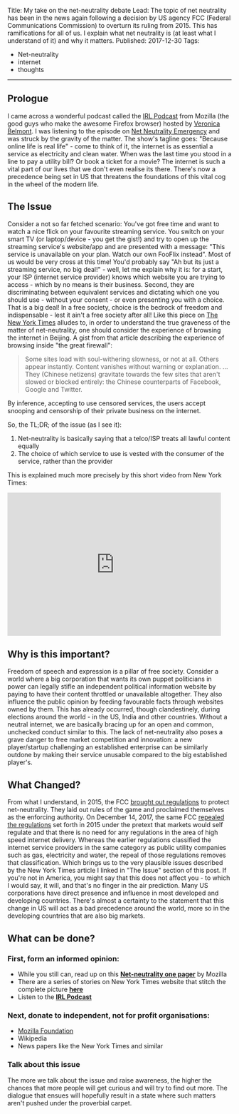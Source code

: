 Title: My take on the net-neutrality debate
Lead: The topic of net neutrality has been in the news again following a decision by US agency FCC (Federal Communications Commission) to overturn its ruling from 2015. This has ramifications for all of us. I explain what net neutrality is (at least what I understand of it) and why it matters.
Published: 2017-12-30
Tags: 
- Net-neutrality
- internet
- thoughts
---

## Prologue
I came across a wonderful podcast called the [IRL Podcast](https://irlpodcast.org/) from Mozilla (the good guys who make the awesome Firefox browser) hosted by [Veronica Belmont](https://twitter.com/Veronica). I was listening to the episode on [Net Neutrality Emergency](https://irlpodcast.org/bonus2/) and was struck by the gravity of the matter. The show's tagline goes: "Because online life is real life" - come to think of it, the internet is as essential a service as electricity and clean water. When was the last time you stood in a line to pay a utility bill? Or book a ticket for a movie? The internet is such a vital part of our lives that we don't even realise its there. There's now a precedence being set in US that threatens the foundations of this vital cog in the wheel of the modern life. 

## The Issue
Consider a not so far fetched scenario: You've got free time and want to watch a nice flick on your favourite streaming service. You switch on your smart TV (or laptop/device - you get the gist!) and try to open up the streaming service's website/app and are presented with a message: "This service is unavailable on your plan. Watch our own FooFlix instead". Most of us would be very cross at this time!
You'd probably say "Ah but its just a streaming service, no big deal!" - well, let me explain why it is: for a start, your ISP (internet service provider) knows which website you are trying to access - which by no means is their business. Second, they are discriminating between equivalent services and dictating which one you should use - without your consent - or even presenting you with a choice. That is a big deal! In a free society, choice is the bedrock of freedom and indispensable - lest it ain't a free society after all! 
Like this piece on [The New York Times](https://www.nytimes.com/2017/12/14/opinion/net-neutrality-china-internet.html?rref=collection%2Ftimestopic%2FNet%20Neutrality) alludes to, in order to understand the true graveness of the matter of net-neutrality, one should consider the experience of browsing the internet in Beijing. A gist from that article describing the experience of browsing inside "the great firewall":
> Some sites load with soul-withering slowness, or not at all. Others appear instantly. Content vanishes without warning or explanation. 
> ... They (Chinese netizens) gravitate towards the few sites that aren't slowed or blocked entirely: the Chinese counterparts of Facebook, Google and Twitter. 

By inference, accepting to use censored services, the users accept snooping and censorship of their private business on the internet.

So, the TL;DR; of the issue (as I see it):
1. Net-neutrality is basically saying that a telco/ISP treats all lawful content equally 
2. The choice of which service to use is vested with the consumer of the service, rather than the provider

This is explained much more precisely by this short video from New York Times:
<iframe title="New York Times Video - Embed Player" width="480" height="321" frameborder="0" scrolling="no" allowfullscreen="true" marginheight="0" marginwidth="0" id="nyt_video_player" src="https://static01.nyt.com/video/players/offsite/index.html?videoId=100000005564560"></iframe>

## Why is this important?
Freedom of speech and expression is a pillar of free society. Consider a world where a big corporation that wants its own puppet politicians in power can legally stifle an independent political information website by paying to have their content throttled or unavailable altogether. They also influence the public opinion by feeding favourable facts through websites owned by them. This has already occurred, though clandestinely, during elections around the world - in the US, India and other countries. Without a neutral internet, we are basically bracing up for an open and common, unchecked conduct similar to this.
The lack of net-neutrality also poses a grave danger to free market competition and innovation: a new player/startup challenging an established enterprise can be similarly outdone by making their service unusable compared to the big established player's. 

## What Changed?
From what I understand, in 2015, the FCC [brought out regulations](http://transition.fcc.gov/Daily_Releases/Daily_Business/2015/db0312/FCC-15-24A1.pdf) to protect net-neutrality. They laid out rules of the game and proclaimed themselves as the enforcing authority. On December 14, 2017, the same FCC [repealed the regulations](https://www.nytimes.com/2017/12/14/technology/net-neutrality-repeal-vote.html?_r=0) set forth in 2015 under the pretext that markets would self regulate and that there is no need for any regulations in the area of high speed internet delivery. Whereas the earlier regulations classified the internet service providers in the same category as public utility companies such as gas, electricity and water, the repeal of those regulations removes that classification. Which brings us to the very plausible issues described by the New York Times article I linked in "The Issue" section of this post.
If you're not in America, you might say that this does not affect you - to which I would say, it will, and that's no finger in the air prediction. Many US corporations have direct presence and influence in most developed and developing countries. There's almost a certainty to the statement that this change in US will act as a bad precedence around the world, more so in the developing countries that are also big markets.

## What can be done?

### First, form an informed opinion:
- While you still can, read up on this **[Net-neutrality one pager](https://blog.mozilla.org/netpolicy/files/2017/11/NN-framework.pdf)** by Mozilla
- There are a series of stories on New York Times website that stitch the complete picture **[here](https://www.nytimes.com/topic/subject/net-neutrality?inline=nyt-classifier)**
- Listen to the **[IRL Podcast](https://irlpodcast.org/)**

### Next, donate to independent, not for profit organisations:
- [Mozilla Foundation](https://www.mozilla.org/en-US/)
- Wikipedia
- News papers like the New York Times and similar 

### Talk about this issue
The more we talk about the issue and raise awareness, the higher the chances that more people will get curious and will try to find out more. The dialogue that ensues will hopefully result in a state where such matters aren't pushed under the proverbial carpet.